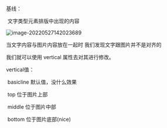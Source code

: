 基线：

​	文字类型元素排版中出现的内容

![image-20220527142023689](C:\Users\Administrator\AppData\Roaming\Typora\typora-user-images\image-20220527142023689.png)

当文字内容与图片内容放在一起时 我们发现文字跟图片并不是对齐的

我们就可以使用	vertical 属性去对其进行修改。

vertical值：

​		basicline						默认值，没什么效果

​		top								  位于图片上部

​		middle							位于图片中部

​		bottom						   位于图片底部(nice)



